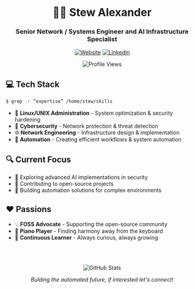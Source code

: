 <div align="center">
  <h1>👨‍💻 Stew Alexander</h1>
  <h3>Senior Network / Systems Engineer and AI Infrastructure Specialist</h3>
  
  [![Website](https://img.shields.io/badge/Website-StewAlexander.com-blue?style=for-the-badge&logo=firefox-browser&logoColor=white)](https://stewAlexander.com)
  [![LinkedIn](https://img.shields.io/badge/LinkedIn-Profile-blue?style=for-the-badge&logo=linkedin&logoColor=white)](https://linkedin.com/in/yourprofile)
  
  ![Profile Views](https://komarev.com/ghpvc/?username=StewAlexander-com&style=flat-square&color=blue)
</div>

## 💻 Tech Stack
```bash
$ grep -r “expertise” /home/stew/skills
```

- 🐧 **Linux/UNIX Administration** - System optimization & security hardening
- 🔐 **Cybersecurity** - Network protection & threat detection
- 🌐 **Network Engineering** - Infrastructure design & implementation
- 🤖 **Automation** - Creating efficient workflows & system automation

## 🔍 Current Focus

- 🚀 Exploring advanced AI implementations in security
- 🌟 Contributing to open-source projects
- 🔄 Building automation solutions for complex environments

## ❤️ Passions

- 💡 **FOSS Advocate** - Supporting the open-source community
- 🎹 **Piano Player** - Finding harmony away from the keyboard
- 🧠 **Continuous Learner** - Always curious, always growing

<br>
<br>
<div align="center">
  
  ![GitHub Stats](https://github-readme-stats.vercel.app/api?username=StewAlexander-com&show_icons=true&theme=radical)
  
  <i>Bulding the automated future, if interested let's connect!</i>
</div>
